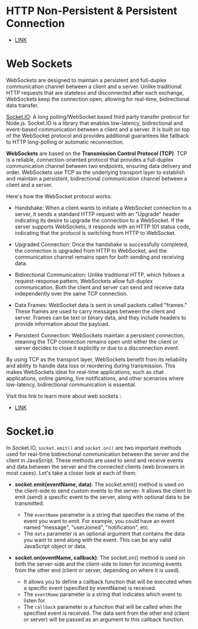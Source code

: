 # HTTP Non-Persistent & Persistent Connection
- [LINK](https://www.scaler.com/topics/persistent-connection-http/)


# Web Sockets

WebSockets are designed to maintain a persistent and full-duplex communication channel between a client and a server. Unlike traditional HTTP requests that are stateless and disconnected after each exchange, WebSockets keep the connection open, allowing for real-time, bidirectional data transfer. 

[Socket.IO](https://socket.io/): A long polling/WebSocket based third party transfer protocol for Node.js. Socket.IO is a library that enables low-latency, bidirectional and event-based communication between a client and a server.
It is built on top of the WebSocket protocol and provides additional guarantees like fallback to HTTP long-polling or automatic reconnection.


**WebSockets** are based on the **Transmission Control Protocol (TCP)**. TCP is a reliable, connection-oriented protocol that provides a full-duplex communication channel between two endpoints, ensuring data delivery and order. WebSockets use TCP as the underlying transport layer to establish and maintain a persistent, bidirectional communication channel between a client and a server.

Here's how the WebSocket protocol works:

- Handshake: When a client wants to initiate a WebSocket connection to a server, it sends a standard HTTP request with an "Upgrade" header indicating its desire to upgrade the connection to a WebSocket. If the server supports WebSockets, it responds with an HTTP 101 status code, indicating that the protocol is switching from HTTP to WebSocket.

- Upgraded Connection: Once the handshake is successfully completed, the connection is upgraded from HTTP to WebSocket, and the communication channel remains open for both sending and receiving data.

- Bidirectional Communication: Unlike traditional HTTP, which follows a request-response pattern, WebSockets allow full-duplex communication. Both the client and server can send and receive data independently over the same TCP connection.

- Data Frames: WebSocket data is sent in small packets called "frames." These frames are used to carry messages between the client and server. Frames can be text or binary data, and they include headers to provide information about the payload.

- Persistent Connection: WebSockets maintain a persistent connection, meaning the TCP connection remains open until either the client or server decides to close it explicitly or due to a disconnection event.

By using TCP as the transport layer, WebSockets benefit from its reliability and ability to handle data loss or reordering during transmission. This makes WebSockets ideal for real-time applications, such as chat applications, online gaming, live notifications, and other scenarios where low-latency, bidirectional communication is essential.



Visit this link to learn more about web sockets :

- [LINK](https://developer.mozilla.org/en-US/docs/Web/API/WebSockets_API)

# Socket.io

In Socket.IO, `socket.emit()` and `socket.on()` are two important methods used for real-time bidirectional communication between the server and the client in JavaScript. These methods are used to send and receive events and data between the server and the connected clients (web browsers in most cases). Let's take a closer look at each of them:

- **socket.emit(eventName, data)**: The socket.emit() method is used on the client-side to send custom events to the server. It allows the client to emit (send) a specific event to the server, along with optional data to be transmitted.
    - The `eventName` parameter is a string that specifies the name of the event you want to emit. For example, you could have an event named "message", "userJoined", "notification", etc.
    - The `data` parameter is an optional argument that contains the data you want to send along with the event. This can be any valid JavaScript object or data.

- **socket.on(eventName, callback)**: The socket.on() method is used on both the server-side and the client-side to listen for incoming events from the other end (client or server, depending on where it is used).
    - It allows you to define a callback function that will be executed when a specific event (specified by eventName) is received.
    - The `eventName` parameter is a string that indicates which event to listen for.
    - The `callback` parameter is a function that will be called when the specified event is received. The data sent from the other end (client or server) will be passed as an argument to this callback function.
